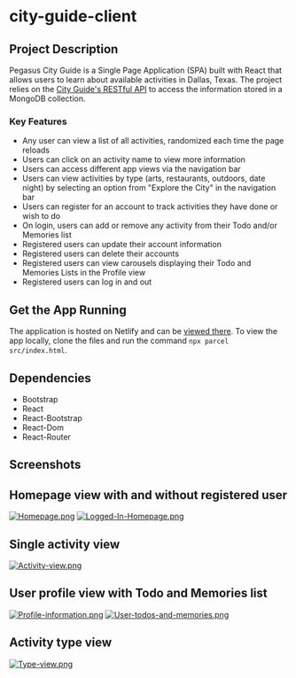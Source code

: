# city-guide-client

## Project Description
Pegasus City Guide is a Single Page Application (SPA) built with React that allows users to learn about available activities in Dallas, Texas. The project relies on the [City Guide's RESTful API](https://github.com/kayleebowers/city-guide-api) to access the information stored in a MongoDB collection. 

### Key Features
* Any user can view a list of all activities, randomized each time the page reloads
* Users can click on an activity name to view more information
* Users can access different app views via the navigation bar
* Users can view activities by type (arts, restaurants, outdoors, date night) by selecting an option from "Explore the City" in the navigation bar
* Users can register for an account to track activities they have done or wish to do
* On login, users can add or remove any activity from their Todo and/or Memories list
* Registered users can update their account information
* Registered users can delete their accounts
* Registered users can view carousels displaying their Todo and Memories Lists in the Profile view
* Registered users can log in and out

## Get the App Running

The application is hosted on Netlify and can be [viewed there](https://pegasus-city-guide.netlify.app/). To view the app locally, clone the files and run the command `npx parcel src/index.html`.

## Dependencies
* Bootstrap
* React
* React-Bootstrap
* React-Dom
* React-Router

## Screenshots
## Homepage view with and without registered user
[![Homepage.png](https://i.postimg.cc/X78Mmq4t/Homepage.png)](https://postimg.cc/svv0ZVBJ)
[![Logged-In-Homepage.png](https://i.postimg.cc/9f9L3gyz/Logged-In-Homepage.png)](https://postimg.cc/HJpwX2ZC)

## Single activity view
[![Activity-view.png](https://i.postimg.cc/pTq83Kcp/Activity-view.png)](https://postimg.cc/1nVfqVQQ)

## User profile view with Todo and Memories list 
[![Profile-information.png](https://i.postimg.cc/sfb9z4Dh/Profile-information.png)](https://postimg.cc/c6M8MY3x)
[![User-todos-and-memories.png](https://i.postimg.cc/vmpHTT13/User-todos-and-memories.png)](https://postimg.cc/hJ1q3S1d)

## Activity type view
[![Type-view.png](https://i.postimg.cc/vTGyxVGL/Type-view.png)](https://postimg.cc/zb2693bV)
